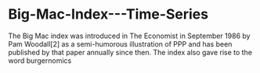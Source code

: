 # Big-Mac-Index---Time-Series
The Big Mac index was introduced in The Economist in September 1986 by Pam Woodall[2] as a semi-humorous illustration of PPP and has been published by that paper annually since then. The index also gave rise to the word burgernomics

